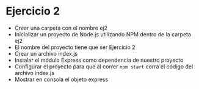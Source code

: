 # Ejercicio 2

* Crear una carpeta con el nombre ej2
* Inicializar un proyecto de Node.js utilizando NPM dentro de la carpeta ej2
* El nombre del proyecto tiene que ser Ejercicio 2
* Crear un archivo index.js
* Instalar el módulo Express como dependencia de nuestro proyecto
* Configurar el proyecto para que al correr `npm start` corra el código del archivo index.js
* Mostrar en consola el objeto express


